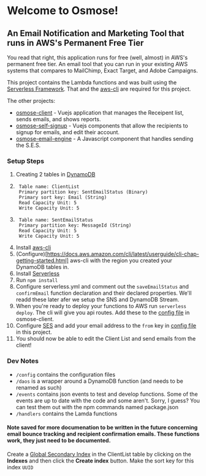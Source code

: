# Welcome to Osmose!
## An Email Notification and Marketing Tool that runs in AWS's Permanent Free Tier

You read that right, this application runs for free (well, almost) in AWS's permanent free tier. An email tool that you can run in your existing AWS systems that compares to MailChimp, Exact Target, and Adobe Campaigns.

This project contains the Lambda functions and was built using the [Serverless Framework](https://serverless.com/). That and the [aws-cli](https://aws.amazon.com/cli/) are required for this project.

The other projects:
* [osmose-client](https://github.com/OpenSourceMarketingServiceOrg/osmose-client/tree/dev) - Vuejs application that manages the Receipent list, sends emails, and shows reports.
* [osmose-self-signup](https://github.com/OpenSourceMarketingServiceOrg/osmose-self-signup) - Vuejs components that allow the recipients to signup for emails, and edit their account.
* [osmose-email-engine](https://github.com/OpenSourceMarketingServiceOrg/osmose-email-engine) - A Javascript component that handles sending the S.E.S.

### Setup Steps

1. Creating 2 tables in [DynamoDB](https://docs.aws.amazon.com/amazondynamodb/latest/developerguide/Introduction.html)
  1. ```
      Table name: ClientList
      Primary partition key: SentEmailStatus (Binary)
      Primary sort key: Email (String) 
      Read Capacity Unit: 5
      Write Capacity Unit: 5
     ``` 
  2. ```
      Table name: SentEmailStatus
      Primary partition key: MessageId (String)
      Read Capacity Unit: 5
      Write Capacity Unit: 5  
     ```
2. Install [aws-cli](https://docs.aws.amazon.com/cli/latest/userguide/installing.html)
3. (Configure)[https://docs.aws.amazon.com/cli/latest/userguide/cli-chap-getting-started.html] aws-cli with the region you created your DynamoDB tables in.
4. Install [Serverless](https://serverless.com/)
5. Run `npm install`
6. Configure serverless.yml and comment out the `saveEmailStatus` and `confirmEmail` function declaration and their declared properties. We'll readd these later afer we setup the SNS and DynamoDB Stream.
7. When you're ready to deploy your functions to AWS run `serverless deploy`. The cli will give you api routes. Add these to the [config file](https://github.com/OpenSourceMarketingServiceOrg/osmose-client/blob/dev/config/osmose.js) in osmose-client.
2. Configure [SES](https://docs.aws.amazon.com/ses/latest/DeveloperGuide/getting-started.html) and add your email address to the `from` key in [config file](https://github.com/OpenSourceMarketingServiceOrg/osmose-serverless/blob/dev/config/osmose.js) in this project.
3. You should now be able to edit the Client List and send emails from the client!

### Dev Notes

* `/config` contains the configuration files
* `/daos` is a wrapper around a DynamoDB function (and needs to be renamed as such)
* `/events` contains json events to test and develop functions. Some of the events are up to date with the code and some aren't. Sorry, I guess? You can test them out with the npm commands named package.json
* `/handlers` contains the Lamda functions









#### Note saved for more documenation to be written in the future concerning email bounce tracking and recipient confirmation emails. These functions work, they just need to be documented.
Create a [Global Secondary Index](https://docs.aws.amazon.com/amazondynamodb/latest/developerguide/GSI.OnlineOps.html) in the ClientList table by clicking on the **Indexes** and then click the **Create index** button. Make the sort key for this index `UUID`

